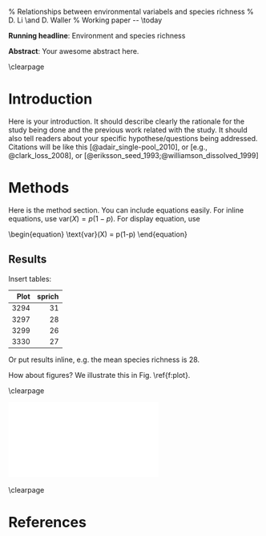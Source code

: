 % Relationships between environmental variabels and species richness
% D. Li \and D. Waller
% Working paper -- \today

**Running headline**: Environment and species richness

**Abstract**: Your awesome abstract here.

\clearpage


# Introduction

Here is your introduction. It should describe clearly the rationale for the study being done and the previous work related with the study. It should also tell readers about your specific hypothese/questions being addressed. Citations will be like this [@adair_single-pool_2010], or [e.g., @clark_loss_2008], or [@eriksson_seed_1993;@williamson_dissolved_1999]


# Methods

Here is the method section. You can include equations easily. For inline equations, use $\text{var}(X) = p(1-p)$. For display equation, use

\begin{equation}
\text{var}(X) = p(1-p)
\end{equation}


## Results

Insert tables:


| Plot| sprich|
|----:|------:|
| 3294|     31|
| 3297|     28|
| 3299|     26|
| 3330|     27|

Or put results inline, e.g. the mean species richness is 28.

<!-- 
Or you can type tables by hand:

Col A             Col B       Col C                   Col D
------------      -------     ------------------      ------------------
row 1             190         $112 \pm 2$             $233 \pm 3$
$\eta$            0.13        0.12                    0.12
$\eta^2$          0.14        0.13                    0.50
$\eta^3$          0.15        0.31                    0.52

Using `xtable` package in R:

% latex table generated in R 3.1.2 by xtable 1.7-4 package
% Sat Feb  7 16:51:04 2015
\begin{tabular}{lrrrrr}
  \toprule
 & Df & Sum Sq & Mean Sq & F value & Pr($>$F) \\ 
  \midrule
block       & 5 & 343.29 & 68.66 & 4.45 & 0.0159 \\ 
  N           & 1 & 189.28 & 189.28 & 12.26 & 0.0044 \\ 
  P           & 1 & 8.40 & 8.40 & 0.54 & 0.4749 \\ 
  K           & 1 & 95.20 & 95.20 & 6.17 & 0.0288 \\ 
  N:P         & 1 & 21.28 & 21.28 & 1.38 & 0.2632 \\ 
  N:K         & 1 & 33.14 & 33.14 & 2.15 & 0.1686 \\ 
  P:K         & 1 & 0.48 & 0.48 & 0.03 & 0.8628 \\ 
  Residuals   & 12 & 185.29 & 15.44 &  &  \\ 
   \bottomrule
\end{tabular}
 -->

How about figures? We illustrate this in Fig. \ref{f:plot}. 

\clearpage

[f:plot]: Figs/plot.pdf
![Caption here.\label{f:plot}][f:plot]

\clearpage

# References
